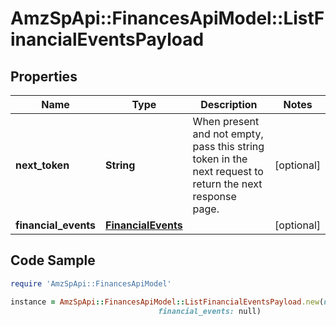 # AmzSpApi::FinancesApiModel::ListFinancialEventsPayload

## Properties

Name | Type | Description | Notes
------------ | ------------- | ------------- | -------------
**next_token** | **String** | When present and not empty, pass this string token in the next request to return the next response page. | [optional] 
**financial_events** | [**FinancialEvents**](FinancialEvents.md) |  | [optional] 

## Code Sample

```ruby
require 'AmzSpApi::FinancesApiModel'

instance = AmzSpApi::FinancesApiModel::ListFinancialEventsPayload.new(next_token: null,
                                 financial_events: null)
```


